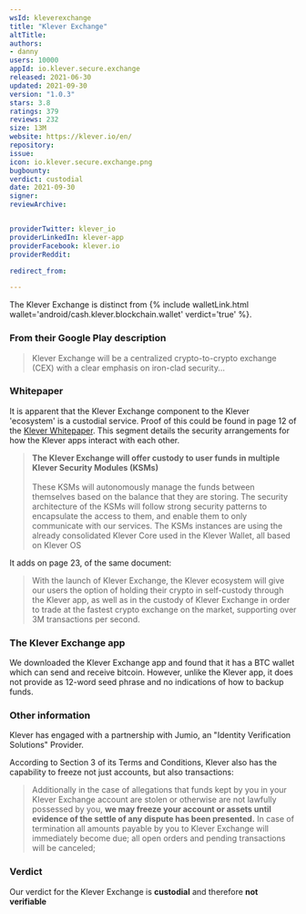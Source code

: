 ```yaml
---
wsId: kleverexchange
title: "Klever Exchange"
altTitle: 
authors:
- danny
users: 10000
appId: io.klever.secure.exchange
released: 2021-06-30
updated: 2021-09-30
version: "1.0.3"
stars: 3.8
ratings: 379
reviews: 232
size: 13M
website: https://klever.io/en/
repository: 
issue: 
icon: io.klever.secure.exchange.png
bugbounty: 
verdict: custodial
date: 2021-09-30
signer: 
reviewArchive:


providerTwitter: klever_io
providerLinkedIn: klever-app
providerFacebook: klever.io
providerReddit: 

redirect_from:

---
```



The Klever Exchange is distinct from  {% include walletLink.html wallet='android/cash.klever.blockchain.wallet' verdict='true' %}.

### From their Google Play description

> Klever Exchange will be a centralized crypto-to-crypto exchange (CEX) with a clear emphasis on iron-clad security...

### Whitepaper

It is apparent that the Klever Exchange component to the Klever 'ecosystem' is a custodial service. Proof of this could be found in page 12 of the [Klever Whitepaper](https://klever.io/downloads/Klever_Exchange_Whitepaper.pdf). This segment details the security arrangements for how the Klever apps interact with each other.

> **The Klever Exchange will offer custody to user funds in multiple Klever Security Modules (KSMs)**<br><br>
These KSMs will autonomously manage the funds between themselves based on
the balance that they are storing. The security architecture of the KSMs will follow
strong security patterns to encapsulate the access to them, and enable them to
only communicate with our services. The KSMs instances are using the already
consolidated Klever Core used in the Klever Wallet, all based on Klever OS 

It adds on page 23, of the same document:

> With the launch of Klever Exchange, the Klever ecosystem will give our users the option of holding their crypto in self-custody through the Klever app, as well as in the custody of Klever Exchange in order to trade at the fastest crypto exchange on the market, supporting over 3M transactions per second.

### The Klever Exchange app

We downloaded the Klever Exchange app and found that it has a BTC wallet which can send and receive bitcoin. However, unlike the Klever app, it does not provide as 12-word seed phrase and no indications of how to backup funds.

### Other information

Klever has engaged with a partnership with Jumio, an "Identity Verification Solutions" Provider. 

According to Section 3 of its Terms and Conditions, Klever also has the capability to freeze not just accounts, but also transactions:

> Additionally in the case of allegations that funds kept by you in your KIever Exchange account are stolen or otherwise are not lawfully possessed by you, **we may freeze your account or assets until evidence of the settle of any dispute has been presented.** In case of termination all amounts payable by you to Klever Exchange will immediately become due; all open orders and pending transactions will be canceled; 

### Verdict

Our verdict for the Klever Exchange is **custodial** and therefore **not verifiable**

